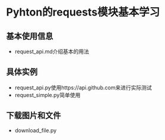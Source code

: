 # Pyhton的requests模块基本学习
## 基本使用信息
* request_api.md介绍基本的用法
## 具体实例
* request_api.py使用https://api.github.com来进行实际测试
* request_simple.py简单使用
## 下载图片和文件
* download_file.py